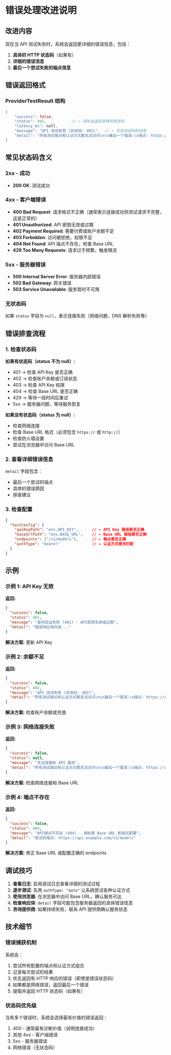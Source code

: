 # 错误处理改进说明

## 改进内容

现在当 API 测试失败时，系统会返回更详细的错误信息，包括：

1. **具体的 HTTP 状态码**（如果有）
2. **详细的错误消息**
3. **最后一个尝试失败的端点信息**

## 错误返回格式

### ProviderTestResult 结构

```rust
{
    "success": false,
    "status": 402,           // ← 现在会返回具体的状态码
    "latency_ms": null,
    "message": "API 测试失败 (状态码: 402)",  // ← 包含状态码的消息
    "detail": "所有测试端点和认证方式都无法访问\n\n最后一个错误:\n端点: https://api.example.com/v1/models - 错误: ...\n\n请检查:\n1. Base URL 是否正确\n2. API Key 配置路径是否正确\n3. 网络连接是否正常\n4. API 服务是否在线"
}
```

## 常见状态码含义

### 2xx - 成功
- **200 OK**: 测试成功

### 4xx - 客户端错误
- **400 Bad Request**: 请求格式不正确（通常表示连接成功但测试请求不完整，这是正常的）
- **401 Unauthorized**: API 密钥无效或过期
- **402 Payment Required**: 需要付费或账户余额不足
- **403 Forbidden**: 访问被拒绝，权限不足
- **404 Not Found**: API 端点不存在，检查 Base URL
- **429 Too Many Requests**: 请求过于频繁，触发限流

### 5xx - 服务器错误
- **500 Internal Server Error**: 服务器内部错误
- **502 Bad Gateway**: 网关错误
- **503 Service Unavailable**: 服务暂时不可用

### 无状态码
如果 `status` 字段为 `null`，表示连接失败（网络问题、DNS 解析失败等）

## 错误排查流程

### 1. 检查状态码

**如果有状态码（status 不为 null）:**
- 401 → 检查 API Key 是否正确
- 402 → 检查账户余额或订阅状态
- 403 → 检查 API Key 权限
- 404 → 检查 Base URL 是否正确
- 429 → 等待一段时间后重试
- 5xx → 服务器问题，等待服务恢复

**如果没有状态码（status 为 null）:**
- 检查网络连接
- 检查 Base URL 格式（必须包含 `https://` 或 `http://`）
- 检查防火墙设置
- 尝试在浏览器中访问 Base URL

### 2. 查看详细错误信息

`detail` 字段包含：
- 最后一个尝试的端点
- 具体的错误原因
- 排查建议

### 3. 检查配置

```json
{
  "testConfig": {
    "apiKeyPath": "env.API_KEY",      // ← API Key 路径是否正确
    "baseUrlPath": "env.BASE_URL",    // ← Base URL 路径是否正确
    "endpoints": ["/v1/models"],      // ← 端点是否正确
    "authType": "bearer"              // ← 认证方式是否匹配
  }
}
```

## 示例

### 示例 1: API Key 无效

**返回:**
```json
{
  "success": false,
  "status": 401,
  "message": "身份验证失败 (401) - API密钥无效或过期",
  "detail": "错误响应体内容..."
}
```

**解决方案:** 更新 API Key

### 示例 2: 余额不足

**返回:**
```json
{
  "success": false,
  "status": 402,
  "message": "API 测试失败 (状态码: 402)",
  "detail": "所有测试端点和认证方式都无法访问\n\n最后一个错误:\n端点: https://api.example.com/v1/models - 错误: HTTP status client error (402 Payment Required)..."
}
```

**解决方案:** 检查账户余额或充值

### 示例 3: 网络连接失败

**返回:**
```json
{
  "success": false,
  "status": null,
  "message": "无法连接到 API 服务",
  "detail": "所有测试端点和认证方式都无法访问\n\n最后一个错误:\n端点: https://api.example.com/v1/models - 错误: error sending request for url..."
}
```

**解决方案:** 检查网络连接和 Base URL

### 示例 4: 端点不存在

**返回:**
```json
{
  "success": false,
  "status": 404,
  "message": "API端点不存在 (404) - 请检查 Base URL 和端点配置",
  "detail": "尝试的端点: https://api.example.com/v1/models"
}
```

**解决方案:** 修正 Base URL 或配置正确的 endpoints

## 调试技巧

1. **查看日志**: 启用调试日志查看详细的测试过程
2. **逐步测试**: 先用 `authType: "auto"` 让系统尝试各种认证方式
3. **使用浏览器**: 在浏览器中访问 Base URL，确认服务可达
4. **检查响应体**: `detail` 字段可能包含服务器返回的具体错误信息
5. **咨询提供商**: 如果持续失败，联系 API 提供商确认服务状态

## 技术细节

### 错误捕获机制

系统会：
1. 尝试所有配置的端点和认证方式组合
2. 记录每次尝试的结果
3. 优先返回有 HTTP 响应的错误（即使是错误状态码）
4. 如果都是网络错误，返回最后一个错误
5. 提取并返回 HTTP 状态码（如果有）

### 状态码优先级

当有多个错误时，系统会选择最有价值的错误返回：
1. 400 - 通常最有诊断价值（说明连接成功）
2. 其他 4xx - 客户端错误
3. 5xx - 服务器错误
4. 网络错误（无状态码）
